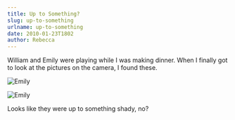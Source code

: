 ```yaml
---
title: Up to Something?
slug: up-to-something
urlname: up-to-something
date: 2010-01-23T1802
author: Rebecca
---
```

William and Emily were playing while I was making dinner. When I finally got to
look at the pictures on the camera, I found these.

![Emily][a]

[a]: {static}/images/2010-01-23-emily-01.jpg

![Emily][b]

[b]: {static}/images/2010-01-23-emily-02.jpg

Looks like they were up to something shady, no?
